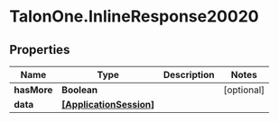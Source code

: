 # TalonOne.InlineResponse20020

## Properties

Name | Type | Description | Notes
------------ | ------------- | ------------- | -------------
**hasMore** | **Boolean** |  | [optional] 
**data** | [**[ApplicationSession]**](ApplicationSession.md) |  | 


